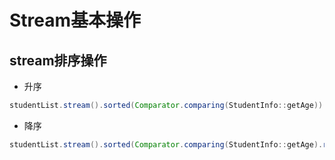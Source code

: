 # Stream基本操作

## stream排序操作

- 升序

```java
studentList.stream().sorted(Comparator.comparing(StudentInfo::getAge)).collect(Collectors.toList());
```

- 降序

```java
studentList.stream().sorted(Comparator.comparing(StudentInfo::getAge).reversed()).collect(Collectors.toList());
```
